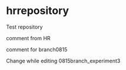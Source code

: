 hrrepository
============

Test repository

comment from HR

comment for branch0815

Change while editing 0815branch_experiment3
